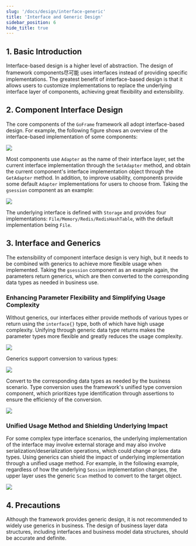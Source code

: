 ```yaml
---
slug: '/docs/design/interface-generic'
title: 'Interface and Generic Design'
sidebar_position: 6
hide_title: true
---
```


## 1. Basic Introduction

Interface-based design is a higher level of abstraction. The design of framework components尽可能 uses interfaces instead of providing specific implementations. The greatest benefit of interface-based design is that it allows users to customize implementations to replace the underlying interface layer of components, achieving great flexibility and extensibility.

## 2. Component Interface Design

The core components of the `GoFrame` framework all adopt interface-based design. For example, the following figure shows an overview of the interface-based implementation of some components:

![](/markdown/f7c64eb343963d83adee0800a7774045.png)

Most components use `Adapter` as the name of their interface layer, set the current interface implementation through the `SetAdapter` method, and obtain the current component's interface implementation object through the `GetAdapter` method. In addition, to improve usability, components provide some default `Adapter` implementations for users to choose from. Taking the `gsession` component as an example:

![](/markdown/5b6e3ff29277e5e5bd32707d9a29bf4c.png)

The underlying interface is defined with `Storage` and provides four implementations: `File/Memory/Redis/RedisHashTable`, with the default implementation being `File`.

## 3. Interface and Generics

The extensibility of component interface design is very high, but it needs to be combined with generics to achieve more flexible usage when implemented. Taking the `gsession` component as an example again, the parameters return generics, which are then converted to the corresponding data types as needed in business use.

### Enhancing Parameter Flexibility and Simplifying Usage Complexity

Without generics, our interfaces either provide methods of various types or return using the `interface{}` type, both of which have high usage complexity. Unifying through generic data type returns makes the parameter types more flexible and greatly reduces the usage complexity.

![](/markdown/b8a2950b795cf7cb987cbfa7a305ff72.png)

Generics support conversion to various types:

![](/markdown/76fcb2211bfb4d98a88bdb9d1288b574.png)

Convert to the corresponding data types as needed by the business scenario. Type conversion uses the framework's unified type conversion component, which prioritizes type identification through assertions to ensure the efficiency of the conversion.

![](/markdown/4605ec6822024dd52fe79ea75d6497d9.png)

### Unified Usage Method and Shielding Underlying Impact

For some complex type interface scenarios, the underlying implementation of the interface may involve external storage and may also involve serialization/deserialization operations, which could change or lose data types. Using generics can shield the impact of underlying implementation through a unified usage method. For example, in the following example, regardless of how the underlying `Session` implementation changes, the upper layer uses the generic `Scan` method to convert to the target object.

![](/markdown/de4f942e624d5e30a40f7d9d087c35fc.png)

## 4. Precautions

Although the framework provides generic design, it is not recommended to widely use generics in business. The design of business layer data structures, including interfaces and business model data structures, should be accurate and definite.


